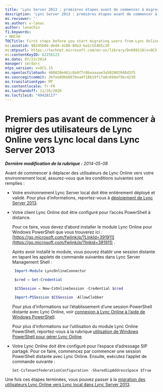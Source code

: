 ```yaml
---
title: 'Lync Server 2013 : premières étapes avant de commencer à migrer des utilisateurs de Lync Online vers Lync local'
description: 'Lync Server 2013 : premières étapes avant de commencer à migrer des utilisateurs de Lync Online vers Lync local.'
ms.reviewer: ''
ms.author: v-lanac
author: lanachin
f1.keywords:
- NOCSH
TOCTitle: First steps before you start migrating users from Lync Online to Lync on-premises
ms:assetid: 98245b04-ded4-4186-8da3-ba1c554b5c39
ms:mtpsurl: https://technet.microsoft.com/en-us/library/Dn689118(v=OCS.15)
ms:contentKeyID: 62258123
ms.date: 07/23/2014
manager: serdars
mtps_version: v=OCS.15
ms.openlocfilehash: 408820e461c0a9f7c0beaaaae3a502802048d3f5
ms.sourcegitcommit: 36fee89bb887bea4f18b19f17a8c69daf5bc423d
ms.translationtype: MT
ms.contentlocale: fr-FR
ms.lasthandoff: 11/26/2020
ms.locfileid: "49428117"
---
```

# <a name="first-steps-before-you-start-migrating-users-from-lync-online-to-lync-on-premises-in-lync-server-2013"></a>Premiers pas avant de commencer à migrer des utilisateurs de Lync Online vers Lync local dans Lync Server 2013

<div data-xmlns="http://www.w3.org/1999/xhtml">

<div class="topic" data-xmlns="http://www.w3.org/1999/xhtml" data-msxsl="urn:schemas-microsoft-com:xslt" data-cs="https://msdn.microsoft.com/">

<div data-asp="https://msdn2.microsoft.com/asp">



</div>

<div id="mainSection">

<div id="mainBody">

<span> </span>

_**Dernière modification de la rubrique :** 2014-05-08_

Avant de commencer à déplacer des utilisateurs de Lync Online vers votre environnement local, assurez-vous que les conditions suivantes sont remplies :

  - Votre environnement Lync Server local doit être entièrement déployé et validé. Pour plus d’informations, reportez-vous à [déploiement de Lync Server 2013](lync-server-2013-deploying-lync-server.md).

  - Votre client Lync Online doit être configuré pour l’accès PowerShell à distance.
    
    Pour ce faire, vous devez d’abord installer le module Lync Online pour Windows PowerShell que vous trouverez ici : [https://go.microsoft.com/fwlink/p/?LinkId=391911](https://go.microsoft.com/fwlink/p/?linkid=391911) .
    
    Après avoir installé le module, vous pouvez établir une session distante en tapant les applets de commande suivantes dans Lync Server Management Shell :
    
       ```PowerShell
        Import-Module LyncOnlineConnector
       ```  
    
       ```PowerShell
        $cred = Get-Credential
       ``` 
    
       ```PowerShell
        $CSSession = New-CsOnlineSession -Credential $cred
       ```
    
       ```PowerShell
        Import-PSSession $CSSession -AllowClobber
       ```
    
    Pour plus d’informations sur l’établissement d’une session PowerShell distante avec Lync Online, voir [connexion à Lync Online à l’aide de Windows PowerShell](https://docs.microsoft.com/SkypeForBusiness/set-up-your-computer-for-windows-powershell/set-up-your-computer-for-windows-powershell).
  
    Pour plus d’informations sur l’utilisation du module Lync Online PowerShell, reportez-vous à la rubrique [utilisation de Windows PowerShell pour gérer Lync Online](https://docs.microsoft.com/SkypeForBusiness/set-up-your-computer-for-windows-powershell/set-up-your-computer-for-windows-powershell).

  - Votre Lync Online doit être configuré pour l’espace d’adressage SIP partagé. Pour ce faire, commencez par commencer une session PowerShell distante avec Lync Online. Ensuite, exécutez l’applet de commande suivante :
    
        Set-CsTenantFederationConfiguration -SharedSipAddressSpace $True

Une fois ces étapes terminées, vous pouvez passer à la [migration des utilisateurs Lync Online vers Lync local dans Lync Server 2013](lync-server-2013-migrating-lync-online-users-to-lync-on-premises.md).

</div>

<span> </span>

</div>

</div>

</div>

